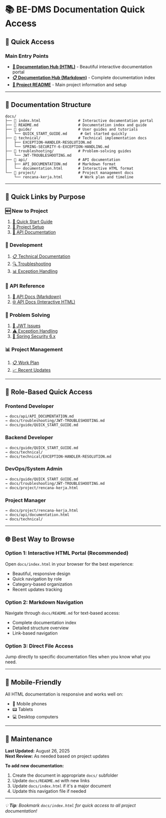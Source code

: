 # 📚 BE-DMS Documentation Quick Access

## 🚀 **Quick Access**

### **Main Entry Points**
- **[📖 Documentation Hub (HTML)](docs/index.html)** - Beautiful interactive documentation portal
- **[📋 Documentation Hub (Markdown)](docs/README.md)** - Complete documentation index
- **[🔧 Project README](README.md)** - Main project information and setup

---

## 📂 **Documentation Structure**

```
docs/
├── 📄 index.html                 # Interactive documentation portal
├── 📄 README.md                  # Documentation index and guide
├── 📁 guide/                     # User guides and tutorials
│   └── QUICK_START_GUIDE.md      # Get started quickly
├── 📁 technical/                 # Technical implementation docs
│   ├── EXCEPTION-HANDLER-RESOLUTION.md
│   └── SPRING-SECURITY-6-EXCEPTION-HANDLING.md
├── 📁 troubleshooting/           # Problem-solving guides
│   └── JWT-TROUBLESHOOTING.md
├── 📁 api/                       # API documentation
│   ├── API_DOCUMENTATION.md     # Markdown format
│   └── documentation.html       # Interactive HTML format
└── 📁 project/                   # Project management docs
    └── rencana-kerja.html        # Work plan and timeline
```

---

## 🎯 **Quick Links by Purpose**

### **🆕 New to Project**
1. [📖 Quick Start Guide](docs/guide/QUICK_START_GUIDE.md)
2. [🔧 Project Setup](README.md)
3. [📡 API Documentation](docs/api/API_DOCUMENTATION.md)

### **🔧 Development**
1. [📋 Technical Documentation](docs/technical/)
2. [🔍 Troubleshooting](docs/troubleshooting/JWT-TROUBLESHOOTING.md)
3. [📊 Exception Handling](docs/technical/EXCEPTION-HANDLER-RESOLUTION.md)

### **📡 API Reference**
1. [📝 API Docs (Markdown)](docs/api/API_DOCUMENTATION.md)
2. [🌐 API Docs (Interactive HTML)](docs/api/documentation.html)

### **🚨 Problem Solving**
1. [🔐 JWT Issues](docs/troubleshooting/JWT-TROUBLESHOOTING.md)
2. [⚠️ Exception Handling](docs/technical/EXCEPTION-HANDLER-RESOLUTION.md)
3. [🔧 Spring Security 6.x](docs/technical/SPRING-SECURITY-6-EXCEPTION-HANDLING.md)

### **📊 Project Management**
1. [📋 Work Plan](docs/project/rencana-kerja.html)
2. [📈 Recent Updates](docs/README.md#recent-updates)

---

## 👥 **Role-Based Quick Access**

### **Frontend Developer**
```
→ docs/api/API_DOCUMENTATION.md
→ docs/troubleshooting/JWT-TROUBLESHOOTING.md
→ docs/guide/QUICK_START_GUIDE.md
```

### **Backend Developer**
```
→ docs/guide/QUICK_START_GUIDE.md
→ docs/technical/
→ docs/technical/EXCEPTION-HANDLER-RESOLUTION.md
```

### **DevOps/System Admin**
```
→ docs/guide/QUICK_START_GUIDE.md
→ docs/troubleshooting/JWT-TROUBLESHOOTING.md
→ docs/project/rencana-kerja.html
```

### **Project Manager**
```
→ docs/project/rencana-kerja.html
→ docs/api/documentation.html
→ docs/technical/
```

---

## 🌐 **Best Way to Browse**

### **Option 1: Interactive HTML Portal** (Recommended)
Open `docs/index.html` in your browser for the best experience:
- Beautiful, responsive design
- Quick navigation by role
- Category-based organization
- Recent updates tracking

### **Option 2: Markdown Navigation**
Navigate through `docs/README.md` for text-based access:
- Complete documentation index
- Detailed structure overview
- Link-based navigation

### **Option 3: Direct File Access**
Jump directly to specific documentation files when you know what you need.

---

## 📱 **Mobile-Friendly**

All HTML documentation is responsive and works well on:
- 📱 Mobile phones
- 📟 Tablets  
- 💻 Desktop computers

---

## 🔄 **Maintenance**

**Last Updated:** August 26, 2025  
**Next Review:** As needed based on project updates

**To add new documentation:**
1. Create the document in appropriate `docs/` subfolder
2. Update `docs/README.md` with new links
3. Update `docs/index.html` if it's a major document
4. Update this navigation file if needed

---

*💡 **Tip**: Bookmark `docs/index.html` for quick access to all project documentation!*
